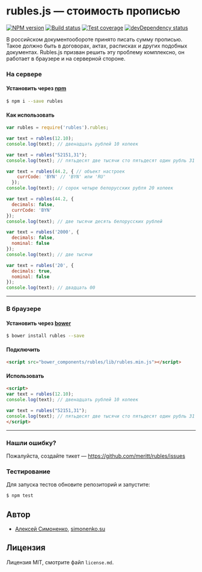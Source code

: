 # rubles.js — стоимость прописью

[![NPM version][npm-image]][npm-url]
[![Build status][travis-image]][travis-url]
[![Test coverage][coveralls-image]][coveralls-url]
[![devDependency status][devdependency-image]][devdependency-url]

В российском документообороте принято писать сумму прописью. Такое должно быть в договорах, актах, расписках и других подобных документах. Rubles.js призван решить эту проблему комплексно, он работает в браузере и на серверной стороне.

### На сервере

#### Установить через [npm](//npmjs.org)

```bash
$ npm i --save rubles
```

#### Как использовать

```js
var rubles = require('rubles').rubles;

var text = rubles(12.10);
console.log(text); // двенадцать рублей 10 копеек

var text = rubles("52151,31");
console.log(text); // пятьдесят две тысячи сто пятьдесят один рубль 31 копейка

var text = rubles(44.2, { // объект настроек
    currCode: 'BYN' // 'BYN' или 'RU'
  });
console.log(text); // сорок четыре белорусских рубля 20 копеек

var text = rubles(44.2, {
  decimals: false,
  currCode: 'BYN'
});
console.log(text); // две тысячи десять белорусских рублей

var text = rubles('2000', {
  decimals: false,
  nominal: false
});
console.log(text); // две тысячи

var text = rubles('20', {
  decimals: true,
  nominal: false
});
console.log(text); // двадцать 00
```

----------------

### В браузере

#### Установить через [bower](http://bower.io)

```bash
$ bower install rubles --save
```

#### Подключить

```html
<script src="bower_components/rubles/lib/rubles.min.js"></script>
```

#### Использовать

```html
<script>
var text = rubles(12.10);
console.log(text); // двенадцать рублей 10 копеек

var text = rubles("52151,31");
console.log(text); // пятьдесят две тысячи сто пятьдесят один рубль 31 копейка
</script>
```

----------------

### Нашли ошибку?

Пожалуйста, создайте тикет — https://github.com/meritt/rubles/issues

### Тестирование

Для запуска тестов обновите репозиторий и запустите:

```bash
$ npm test
```

## Автор

* [Алексей Симоненко](mailto:alexey@simonenko.su), [simonenko.su](http://simonenko.su)

## Лицензия

Лицензия MIT, смотрите файл `license.md`.

[npm-image]: https://img.shields.io/npm/v/rubles.svg?style=flat
[npm-url]: https://www.npmjs.com/package/rubles
[travis-image]: https://travis-ci.org/meritt/rubles.svg?branch=master
[travis-url]: https://travis-ci.org/meritt/rubles
[coveralls-image]: https://coveralls.io/repos/meritt/rubles/badge.svg?branch=master&service=github
[coveralls-url]: https://coveralls.io/github/meritt/rubles?branch=master
[devdependency-image]: https://img.shields.io/david/dev/meritt/rubles.svg?style=flat
[devdependency-url]: https://david-dm.org/meritt/rubles#info=devDependencies
